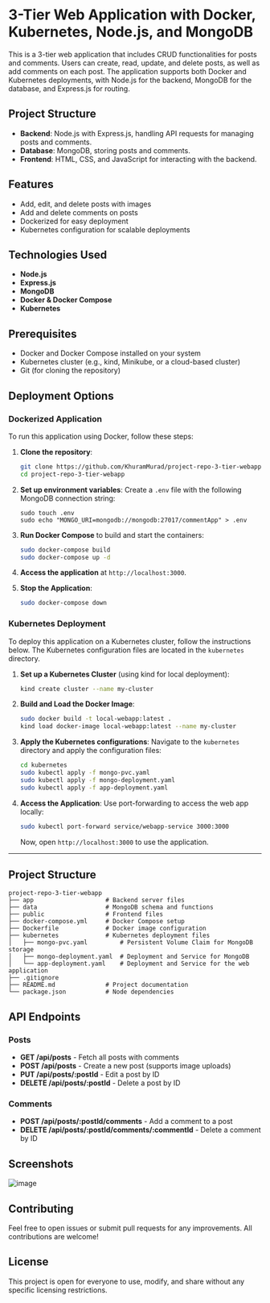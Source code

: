# 3-Tier Web Application with Docker, Kubernetes, Node.js, and MongoDB

This is a 3-tier web application that includes CRUD functionalities for posts and comments. Users can create, read, update, and delete posts, as well as add comments on each post. The application supports both Docker and Kubernetes deployments, with Node.js for the backend, MongoDB for the database, and Express.js for routing.

## Project Structure

- **Backend**: Node.js with Express.js, handling API requests for managing posts and comments.
- **Database**: MongoDB, storing posts and comments.
- **Frontend**: HTML, CSS, and JavaScript for interacting with the backend.

## Features

- Add, edit, and delete posts with images
- Add and delete comments on posts
- Dockerized for easy deployment
- Kubernetes configuration for scalable deployments

## Technologies Used

- **Node.js**
- **Express.js**
- **MongoDB**
- **Docker & Docker Compose**
- **Kubernetes**

## Prerequisites

- Docker and Docker Compose installed on your system
- Kubernetes cluster (e.g., kind, Minikube, or a cloud-based cluster)
- Git (for cloning the repository)

## Deployment Options

### Dockerized Application
To run this application using Docker, follow these steps:
1. **Clone the repository**:
   ```bash
   git clone https://github.com/KhuramMurad/project-repo-3-tier-webapp.git
   cd project-repo-3-tier-webapp
   ```

2. **Set up environment variables**: Create a `.env` file with the following MongoDB connection string:
   ```plaintext
   sudo touch .env
   sudo echo "MONGO_URI=mongodb://mongodb:27017/commentApp" > .env
   ```

3. **Run Docker Compose** to build and start the containers:
   ```bash
   sudo docker-compose build
   sudo docker-compose up -d
   ```

4. **Access the application** at `http://localhost:3000`.

5. **Stop the Application**:
   ```bash
   sudo docker-compose down
   ```

### Kubernetes Deployment

To deploy this application on a Kubernetes cluster, follow the instructions below. The Kubernetes configuration files are located in the `kubernetes` directory.

1. **Set up a Kubernetes Cluster** (using kind for local deployment):
   ```bash
   kind create cluster --name my-cluster
   ```

2. **Build and Load the Docker Image**:
   ```bash
   sudo docker build -t local-webapp:latest .
   kind load docker-image local-webapp:latest --name my-cluster
   ```

3. **Apply the Kubernetes configurations**:
   Navigate to the `kubernetes` directory and apply the configuration files:
   ```bash
   cd kubernetes
   sudo kubectl apply -f mongo-pvc.yaml
   sudo kubectl apply -f mongo-deployment.yaml
   sudo kubectl apply -f app-deployment.yaml
   ```

4. **Access the Application**:
   Use port-forwarding to access the web app locally:
   ```bash
   sudo kubectl port-forward service/webapp-service 3000:3000
   ```
   Now, open ```http://localhost:3000``` to use the application.

---

## Project Structure

```
project-repo-3-tier-webapp
├── app                    # Backend server files
├── data                   # MongoDB schema and functions
├── public                 # Frontend files
├── docker-compose.yml     # Docker Compose setup
├── Dockerfile             # Docker image configuration
├── kubernetes             # Kubernetes deployment files
│   ├── mongo-pvc.yaml         # Persistent Volume Claim for MongoDB storage
│   ├── mongo-deployment.yaml  # Deployment and Service for MongoDB
│   └── app-deployment.yaml    # Deployment and Service for the web application
├── .gitignore
├── README.md              # Project documentation
└── package.json           # Node dependencies
```

## API Endpoints

### Posts

- **GET /api/posts** - Fetch all posts with comments
- **POST /api/posts** - Create a new post (supports image uploads)
- **PUT /api/posts/:postId** - Edit a post by ID
- **DELETE /api/posts/:postId** - Delete a post by ID

### Comments

- **POST /api/posts/:postId/comments** - Add a comment to a post
- **DELETE /api/posts/:postId/comments/:commentId** - Delete a comment by ID

## Screenshots

![image](https://github.com/user-attachments/assets/075b8751-823d-418c-8b65-cc496da2ffa4)


## Contributing

Feel free to open issues or submit pull requests for any improvements. All contributions are welcome!

## License

This project is open for everyone to use, modify, and share without any specific licensing restrictions.

